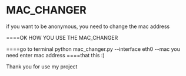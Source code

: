 # MAC_CHANGER
if you want to be anonymous, you need to change the mac address


====OK HOW YOU USE THE MAC_CHANGER

====go to terminal 
python mac_changer.py --interface eth0 --mac you need enter mac address
====that this :)


Thank you for use my project 
